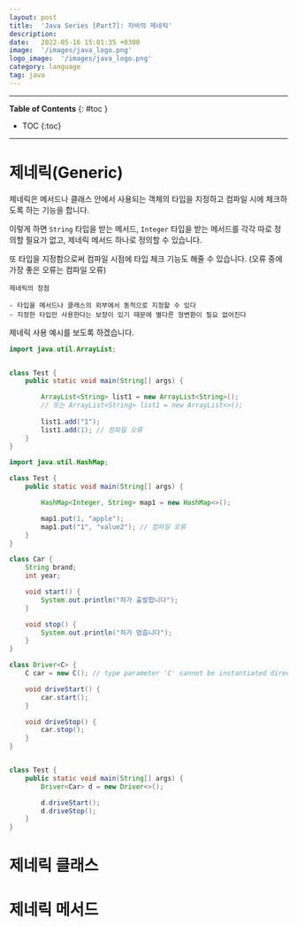 ```yaml
---
layout: post
title:  'Java Series [Part7]: 자바의 제네릭'
description: 
date:   2022-05-16 15:01:35 +0300
image:  '/images/java_logo.png'
logo_image:  '/images/java_logo.png'
category: language
tag: java
---
```

---

**Table of Contents**
{: #toc }
*  TOC
{:toc}

---

# 제네릭(Generic)
제네릭은 메서드나 클래스 안에서 사용되는 객체의 타입을 지정하고 컴파일 시에 체크하도록 하는 기능을 합니다.  

이렇게 하면 `String` 타입을 받는 메서드, `Integer` 타입을 받는 메서드를 각각 따로 정의할 필요가 없고, 제네릭 메서드 하나로 정의할 수 있습니다.  

또 타입을 지정함으로써 컴파일 시점에 타입 체크 기능도 해줄 수 있습니다. (오류 중에 가장 좋은 오류는 컴파일 오류)

```
제네릭의 장점

- 타입을 메서드나 클래스의 외부에서 동적으로 지정할 수 있다
- 지정한 타입만 사용한다는 보장이 있기 때문에 별다른 형변환이 필요 없어진다
```

제네릭 사용 예시를 보도록 하겠습니다.  

```java
import java.util.ArrayList;


class Test {
    public static void main(String[] args) {

        ArrayList<String> list1 = new ArrayList<String>();
        // 또는 ArrayList<String> list1 = new ArrayList<>();
        
        list1.add("1");
        list1.add(1); // 컴파일 오류
    }
}
```

```java
import java.util.HashMap;

class Test {
    public static void main(String[] args) {

        HashMap<Integer, String> map1 = new HashMap<>();

        map1.put(1, "apple");
        map1.put("1", "value2"); // 컴파일 오류
    }
}
```

```java
class Car {
    String brand;
    int year;

    void start() {
        System.out.println("차가 출발합니다");
    }

    void stop() {
        System.out.println("차가 멈춥니다");
    }
}

class Driver<C> {
    C car = new C(); // type parameter 'C' cannot be instantiated directly

    void driveStart() {
        car.start();
    }

    void driveStop() {
        car.stop();
    }
}


class Test {
    public static void main(String[] args) {
        Driver<Car> d = new Driver<>();

        d.driveStart();
        d.driveStop();
    }
}
```

# 제네릭 클래스


# 제네릭 메서드